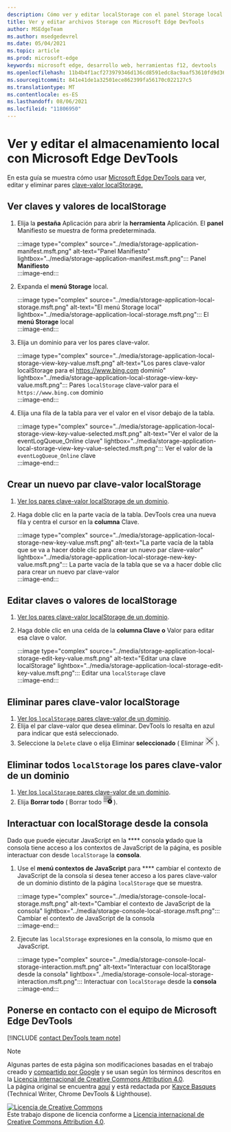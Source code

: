 ```yaml
---
description: Cómo ver y editar localStorage con el panel Storage local y la consola.
title: Ver y editar archivos Storage con Microsoft Edge DevTools
author: MSEdgeTeam
ms.author: msedgedevrel
ms.date: 05/04/2021
ms.topic: article
ms.prod: microsoft-edge
keywords: microsoft edge, desarrollo web, herramientas f12, devtools
ms.openlocfilehash: 11b4b4f1acf273979346d136cd8591edc8ac9aaf53610fd9d362299add15410b
ms.sourcegitcommit: 841e41de1a32501ece862399fa56170c022127c5
ms.translationtype: MT
ms.contentlocale: es-ES
ms.lasthandoff: 08/06/2021
ms.locfileid: "11806950"
---
```

<!-- Copyright Kayce Basques 

   Licensed under the Apache License, Version 2.0 (the "License");
   you may not use this file except in compliance with the License.
   You may obtain a copy of the License at

       https://www.apache.org/licenses/LICENSE-2.0

   Unless required by applicable law or agreed to in writing, software
   distributed under the License is distributed on an "AS IS" BASIS,
   WITHOUT WARRANTIES OR CONDITIONS OF ANY KIND, either express or implied.
   See the License for the specific language governing permissions and
   limitations under the License.  -->  
# <a name="view-and-edit-local-storage-with-microsoft-edge-devtools"></a>Ver y editar el almacenamiento local con Microsoft Edge DevTools  

En esta guía se muestra cómo usar [Microsoft Edge DevTools para][MicrosoftEdgeDevTools] ver, editar y eliminar pares [clave-valor localStorage.][MDNWindowsLocalStorage]  

## <a name="view-localstorage-keys-and-values"></a>Ver claves y valores de localStorage  

1.  Elija la **pestaña** Aplicación para abrir la **herramienta** Aplicación.  El **panel** Manifiesto se muestra de forma predeterminada.  
    
    :::image type="complex" source="../media/storage-application-manifest.msft.png" alt-text="Panel Manifiesto" lightbox="../media/storage-application-manifest.msft.png":::
       Panel **Manifiesto**  
    :::image-end:::  
    
1.  Expanda el **menú Storage** local.  
    
    :::image type="complex" source="../media/storage-application-local-storage.msft.png" alt-text="El menú Storage local" lightbox="../media/storage-application-local-storage.msft.png":::
       El **menú Storage** local  
    :::image-end:::  
    
1.  Elija un dominio para ver los pares clave-valor.  
    
    :::image type="complex" source="../media/storage-application-local-storage-view-key-value.msft.png" alt-text="Los pares clave-valor localStorage para el https://www.bing.com dominio" lightbox="../media/storage-application-local-storage-view-key-value.msft.png":::
       Pares `localStorage` clave-valor para el `https://www.bing.com` dominio  
    :::image-end:::  
    
1.  Elija una fila de la tabla para ver el valor en el visor debajo de la tabla.  
    
    :::image type="complex" source="../media/storage-application-local-storage-view-key-value-selected.msft.png" alt-text="Ver el valor de la eventLogQueue_Online clave" lightbox="../media/storage-application-local-storage-view-key-value-selected.msft.png":::
       Ver el valor de la `eventLogQueue_Online` clave  
    :::image-end:::  
    
## <a name="create-a-new-localstorage-key-value-pair"></a>Crear un nuevo par clave-valor localStorage  

1.  [Ver los pares clave-valor localStorage de un dominio](#view-localstorage-keys-and-values).  
1.  Haga doble clic en la parte vacía de la tabla.  DevTools crea una nueva fila y centra el cursor en la **columna** Clave.  
    
    :::image type="complex" source="../media/storage-application-local-storage-new-key-value.msft.png" alt-text="La parte vacía de la tabla que se va a hacer doble clic para crear un nuevo par clave-valor" lightbox="../media/storage-application-local-storage-new-key-value.msft.png":::
       La parte vacía de la tabla que se va a hacer doble clic para crear un nuevo par clave-valor  
    :::image-end:::  
    
## <a name="edit-localstorage-keys-or-values"></a>Editar claves o valores de localStorage  

1.  [Ver los pares clave-valor localStorage de un dominio](#view-localstorage-keys-and-values).  
1.  Haga doble clic en una celda de la **columna Clave** **o** Valor para editar esa clave o valor.  
    
    :::image type="complex" source="../media/storage-application-local-storage-edit-key-value.msft.png" alt-text="Editar una clave localStorage" lightbox="../media/storage-application-local-storage-edit-key-value.msft.png":::
       Editar una `localStorage` clave  
    :::image-end:::  
    
## <a name="delete-localstorage-key-value-pairs"></a>Eliminar pares clave-valor localStorage  

1.  [Ver los `localStorage` pares clave-valor de un dominio](#view-localstorage-keys-and-values).  
1.  Elija el par clave-valor que desea eliminar.  DevTools lo resalta en azul para indicar que está seleccionado.  
1.  Seleccione la `Delete` clave o elija Eliminar **seleccionado** \( Eliminar ![ seleccionado ](../media/delete-icon.msft.png) \).  
    
## <a name="delete-all-localstorage-key-value-pairs-for-a-domain"></a>Eliminar todos `localStorage` los pares clave-valor de un dominio  

1.  [Ver los `localStorage` pares clave-valor de un dominio](#view-localstorage-keys-and-values).  
1.  Elija **Borrar todo** \( Borrar todo ![ ](../media/clear-icon.msft.png) \).  
    
## <a name="interact-with-localstorage-from-the-console"></a>Interactuar con localStorage desde la consola  

Dado que puede ejecutar JavaScript en la **** consola **y**dado que la consola tiene acceso a los contextos de JavaScript de la página, es posible interactuar con desde `localStorage` la **consola**.  

1.  Use el **menú contextos de JavaScript** para **** cambiar el contexto de JavaScript de la consola si desea tener acceso a los pares clave-valor de un dominio distinto de la página `localStorage` que se muestra.  
    
    :::image type="complex" source="../media/storage-console-local-storage.msft.png" alt-text="Cambiar el contexto de JavaScript de la consola" lightbox="../media/storage-console-local-storage.msft.png":::
       Cambiar el contexto de JavaScript de la consola  
    :::image-end:::  
    
1.  Ejecute las `localStorage` expresiones en la consola, lo mismo que en JavaScript.  
    
    :::image type="complex" source="../media/storage-console-local-storage-interaction.msft.png" alt-text="Interactuar con localStorage desde la consola" lightbox="../media/storage-console-local-storage-interaction.msft.png":::
       Interactuar con `localStorage` desde la **consola**  
    :::image-end:::  
    
## <a name="getting-in-touch-with-the-microsoft-edge-devtools-team"></a>Ponerse en contacto con el equipo de Microsoft Edge DevTools  

[!INCLUDE [contact DevTools team note](../includes/contact-devtools-team-note.md)]  

<!-- links -->  

[MicrosoftEdgeDevTools]: ../../devtools-guide-chromium/index.md "Microsoft Edge (Chromium) Herramientas para desarrolladores | Microsoft Docs"  

[MDNWindowsLocalStorage]: https://developer.mozilla.org/docs/Web/API/Window/localStorage "Window.localStorage | MDN"  

> [!NOTE]
> Algunas partes de esta página son modificaciones basadas en el trabajo creado y [compartido por Google][GoogleSitePolicies] y se usan según los términos descritos en la [Licencia internacional de Creative Commons Attribution 4.0][CCA4IL].  
> La página original se encuentra [aquí](https://developers.google.com/web/tools/chrome-devtools/storage/localstorage) y está redactada por [Kayce Basques][KayceBasques] \(Technical Writer, Chrome DevTools \& Lighthouse\).  

[![Licencia de Creative Commons][CCby4Image]][CCA4IL]  
Este trabajo dispone de licencia conforme a [Licencia internacional de Creative Commons Attribution 4.0][CCA4IL].  

[CCA4IL]: https://creativecommons.org/licenses/by/4.0  
[CCby4Image]: https://i.creativecommons.org/l/by/4.0/88x31.png  
[GoogleSitePolicies]: https://developers.google.com/terms/site-policies  
[KayceBasques]: https://developers.google.com/web/resources/contributors#kayce-basques  
